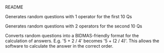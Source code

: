 README

Generates random questions with 1 operator for the first 10 Qs

Generates random questions with 2 operators for the second 10 Qs

Converts random questions into a BIDMAS-friendly format for the calculation of answers. E.g. '5 + 2 / 4' becomes '5 + (2 / 4)'. This allows the software to calculate the answer in the correct order.
